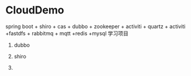 # CloudDemo

spring boot + shiro + cas + dubbo + zookeeper + activiti + quartz +  activiti +fastdfs + rabbitmq + mqtt +redis +mysql 学习项目

1. dubbo

2. shiro

3.